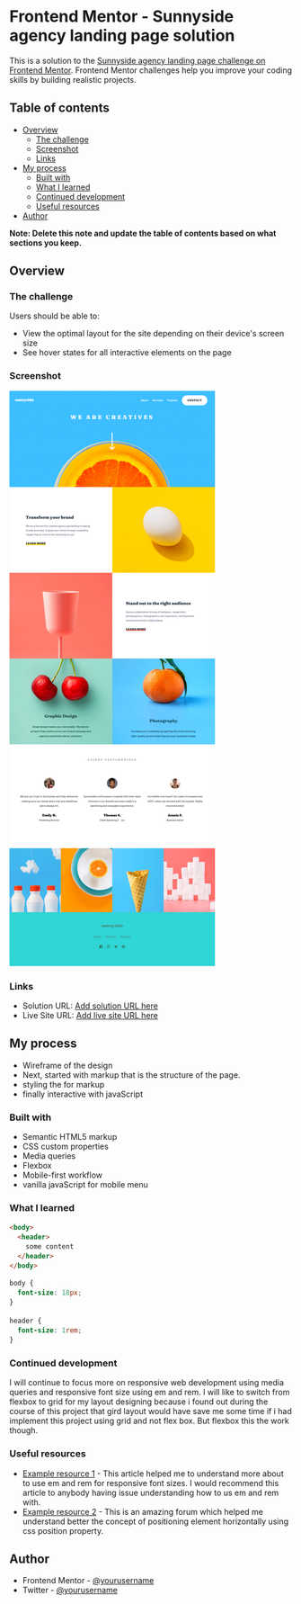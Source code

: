 # Frontend Mentor - Sunnyside agency landing page solution

This is a solution to the [Sunnyside agency landing page challenge on Frontend Mentor](https://www.frontendmentor.io/challenges/sunnyside-agency-landing-page-7yVs3B6ef). Frontend Mentor challenges help you improve your coding skills by building realistic projects.

## Table of contents

- [Overview](#overview)
  - [The challenge](#the-challenge)
  - [Screenshot](#screenshot)
  - [Links](#links)
- [My process](#my-process)
  - [Built with](#built-with)
  - [What I learned](#what-i-learned)
  - [Continued development](#continued-development)
  - [Useful resources](#useful-resources)
- [Author](#author)

**Note: Delete this note and update the table of contents based on what sections you keep.**

## Overview

### The challenge

Users should be able to:

- View the optimal layout for the site depending on their device's screen size
- See hover states for all interactive elements on the page

### Screenshot

![desktop output for sunnyside landing page](screenshot/desktop-design.png)

### Links

- Solution URL: [Add solution URL here](https://your-solution-url.com)
- Live Site URL: [Add live site URL here](sunnyside-landing-page-coral.vercel.app)

## My process

- Wireframe of the design
- Next, started with markup that is the structure of the page.
- styling the for markup
- finally interactive with javaScript

### Built with

- Semantic HTML5 markup
- CSS custom properties
- Media queries
- Flexbox
- Mobile-first workflow
- vanilla javaScript for mobile menu

### What I learned

```html 
<body>
  <header>
    some content
  </header>
</body>
```

```css
body {
  font-size: 18px;
}

header {
  font-size: 1rem;
}
```
### Continued development

I will continue to focus more on responsive web development using media queries and responsive font size using em and rem. I will like to switch from flexbox to grid for my layout designing because i found out during the course of this project that gird layout would have save me some time if i had implement this project using grid and not flex box. But flexbox this the work though.

### Useful resources

- [Example resource 1](https://www.medium.com/msinha2801) - This article helped me to understand more about to use em and rem for responsive font sizes. I would recommend this article to anybody having issue understanding how to us em and rem with.
- [Example resource 2](https://www.css-tricks.com) - This is an amazing forum which helped me understand better the concept of positioning element horizontally using css position property.

## Author

- Frontend Mentor - [@yourusername](https://www.frontendmentor.io/profile/frontendgeek)
- Twitter - [@yourusername](https://www.twitter.com/frontEnd_guru)


